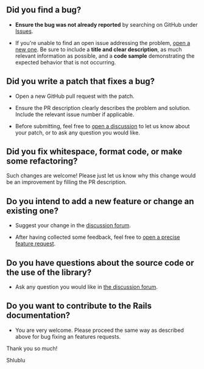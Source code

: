 ## Did you find a bug?

* **Ensure the bug was not already reported** by searching on GitHub under [Issues](https://github.com/shlublu/awsmate/issues "awsmate bugtracker").

* If you're unable to find an open issue addressing the problem, [open a new one](https://github.com/shlublu/awsmate/issues/new?assignees=&labels=&template=bug_report.md&title= "new bug report on awsmate bugtracker"). Be sure to include a **title and clear description**, as much relevant information as possible, and a **code sample** demonstrating the expected behavior that is not occurring.

## Did you write a patch that fixes a bug?

* Open a new GitHub pull request with the patch.

* Ensure the PR description clearly describes the problem and solution. Include the relevant issue number if applicable.

* Before submitting, feel free to [open a discussion](https://github.com/shlublu/awsmate/discussions/new/choose "new discussion on awsmate forum") to let us know about your patch, or to ask any question you would like.

## Did you fix whitespace, format code, or make some refactoring?

Such changes are welcome! Please just let us know why this change would be an improvement by filling the PR description.

## Do you intend to add a new feature or change an existing one?

* Suggest your change in the [discussion forum](https://github.com/shlublu/awsmate/discussions/new?category=ideas "new idea on awsmate forum").

* After having collected some feedback, feel free to [open a precise feature request](https://github.com/shlublu/awsmate/issues/new?assignees=&labels=&template=feature_request.md&title= "new feature request on awsmate bugtracker").

## Do you have questions about the source code or the use of the library?

* Ask any question you would like in [the discussion forum](https://github.com/shlublu/awsmate/discussions/new/choose "new discussion on awsmate forum").

## Do you want to contribute to the Rails documentation?

* You are very welcome. Please proceed the same way as described above for bug fixing an features requests.

Thank you so much!

Shlublu
